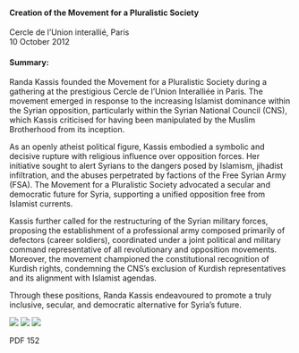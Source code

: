 <h4>Creation of the Movement for a Pluralistic Society</h4>


Cercle de l’Union interallié, Paris 
<br>
10 October 2012

	
<h4>Summary:</h4>	

Randa Kassis founded the Movement for a Pluralistic Society during a gathering at the prestigious Cercle de l’Union Interalliée in Paris. The movement emerged in response to the increasing Islamist dominance within the Syrian opposition, particularly within the Syrian National Council (CNS), which Kassis criticised for having been manipulated by the Muslim Brotherhood from its inception.

As an openly atheist political figure, Kassis embodied a symbolic and decisive rupture with religious influence over opposition forces. Her initiative sought to alert Syrians to the dangers posed by Islamism, jihadist infiltration, and the abuses perpetrated by factions of the Free Syrian Army (FSA). The Movement for a Pluralistic Society advocated a secular and democratic future for Syria, supporting a unified opposition free from Islamist currents.

Kassis further called for the restructuring of the Syrian military forces, proposing the establishment of a professional army composed primarily of defectors (career soldiers), coordinated under a joint political and military command representative of all revolutionary and opposition movements. Moreover, the movement championed the constitutional recognition of Kurdish rights, condemning the CNS’s exclusion of Kurdish representatives and its alignment with Islamist agendas.

Through these positions, Randa Kassis endeavoured to promote a truly inclusive, secular, and democratic alternative for Syria’s future.

![](149.JPG)
![](150.JPG)
![](151.JPG)

PDF 152
